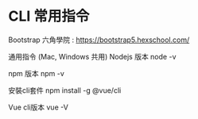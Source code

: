 # CLI 常用指令
Bootstrap 六角學院 : https://bootstrap5.hexschool.com/

通用指令 (Mac, Windows 共用)
Nodejs 版本
node -v

npm 版本
npm -v

安裝cli套件
npm install -g @vue/cli

Vue cli版本
vue -V

